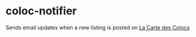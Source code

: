 # coloc-notifier

Sends email updates when a new listing is posted on [La Carte des Colocs](www.lacartedescolocs.fr)
